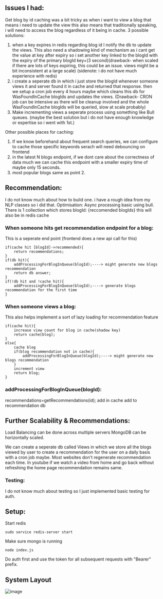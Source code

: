## Issues I had:
Get blog by id caching was a bit tricky as when i want to view a blog that means i need to update the view this also means that traditionally speaking, i will need to access the blog regardless 
of it being in cache.
3 possible solutions:
1. when a key expires in redis regarding blog id I notify the db to update the views. This also need
 a shadowing kind of mechanism as i cant get the value at key after expiry so i set another key 
 linked to the blogId with the expiry of the primary blogId key+(3 second)(drawback- when scaled if there are lots of keys expiring, this could be an issue. views might be a bit inconsistent at a large scale) (sidenote: i do not have much experience with redis)
2. i create a seperate db in which i just store the blogId whenever someone views it and server found it in cache and returned that response. then we setup a cron job every 4 hours maybe which cleans this db for WasFoundInCache blogIds and updates the views. (Drawback- CRON job can be intensive as there will be cleanup involved and the whole WasFoundInCache blogIds will be queried, slow at scale probably)
3. Make incrementing views a seperate process using something like Bull queues. (maybe the best solution but i do not have enough knowledge or expertise so i went with 1st.)

Other possible places for caching:
1. If we know beforehand about frequent search queries, we can configure to cache those specific keywords
serach will need debouncing on frontend
2. in the latest N blogs endpoint, if we dont care about the correctness of data much we can cache this endpoint with a smaller expiry time of maybe only 15 seconds.
3. most popular blogs same as point 2.

## Recommendation:
I do not know much about how to build one. i have a rough idea from my NLP classes so i did that.
Optimisation: Async processing basic using bull.
There is 1 collection which stores blogId: {reccomended blogIds}
this will also be in redis cache

### When someone hits get recommendation endpoint for a blog:
This is a seperate end point (frontend does a new api call for this)
```
if(cache hit [blogId]->recommended){
    return recommendations;
}
if(db hit){
    addProcessingForBlogInQueue(blogId);----> might generate new blogs recommendation
    return db answer;
}
if(!db hit and !cache hit){
    addProcessingForBlogInQueue(blogId);----> generate blogs recommendation for the first time
}
```

### When someone views a blog:
This also helps implement a sort of lazy loading for recommendation feature
```
if(cache hit){
    increase view count for blog in cache(shadow key)
    return cache[blog];
}
else{
    cache blog
    if(blog recommendation not in cache){
        addProcessingForBlogInQueue(blogId);----> might generate new blogs recommendation
    }
    increment view
    return blog;
}
```
### addProcessingForBlogInQueue(blogId):
recommendations=getRecommendations(id);
add in cache
add to recommendation db

## Further Scalability & Recommendations:

Load Balancing can be done across multiple servers
MongoDB can be horizontally scaled.

We can create a seperate db called Views in which we store all the blogs viewed by user to create a recommendation for the user on a daily basis with a cron job maybe. Most websites don't regenerate recommendation each time. In youtube if we watch a video from home and go back without refreshing the home page recommendation remains same.

### Testing:
I do not know much about testing so I just implemented basic testing for auth.

## Setup:
Start redis
```
sudo service redis-server start
```
Make sure mongo is running
```
node index.js
```
Do auth first and use the token for all subsequent requests with "Bearer" prefix.
## System Layout
![image](https://github.com/hitenSharma17/blog-crud/assets/142577930/7339ed9b-72c5-4539-91c9-2a785610518a)
